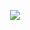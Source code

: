 <p align="center">
  <img src="https://user-images.githubusercontent.com/50490953/60306647-f88b9580-990e-11e9-8077-1ef09d92eba3.png">
</p>
